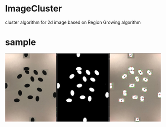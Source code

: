 # ImageCluster
cluster algorithm for 2d image based on Region Growing algorithm

# sample
![sample](sample/sample.png)